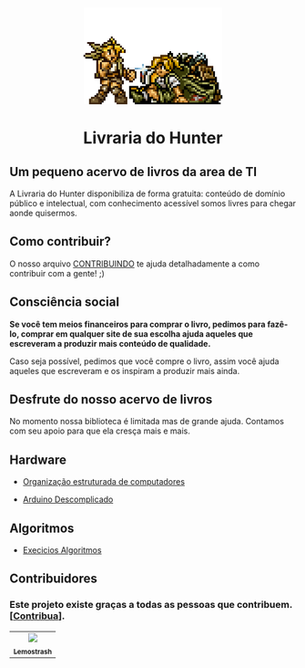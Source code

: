 <p align="center">
  <a href="https://github.com/arthurspk/guiadecybersecurity">
    <img src="./img/itens.gif" alt="Guia de Cyber Security" width="" height="170">
  </a>
  <h1 align="center">Livraria do Hunter</h1>
</p>

##  Um pequeno acervo de livros da area de TI

A Livraria do Hunter disponibiliza de forma gratuita: conteúdo de domínio público e intelectual, com conhecimento acessível somos livres para chegar aonde quisermos.

## Como contribuir?

O nosso arquivo [CONTRIBUINDO](/CONTRIBUINDO.md) te ajuda detalhadamente a como contribuir com a gente! ;)

## Consciência social

<strong>Se você tem meios financeiros para comprar o livro, pedimos para fazê-lo, comprar em qualquer site de sua escolha ajuda aqueles que escreveram a produzir mais conteúdo de qualidade.</strong>

Caso seja possível, pedimos que você compre o livro, assim você ajuda aqueles que escreveram e os inspiram a produzir mais ainda.

## Desfrute do nosso acervo de livros

No momento nossa biblioteca é limitada mas de grande ajuda. Contamos com seu apoio para que ela cresça mais e mais.

## Hardware

- [Organização estruturada de computadores](https://github.com/The-Hydra-Labs/Livraria-do-hunter/blob/main/Ohara/Organiza%C3%A7%C3%A3o%20estruturada%20de%20computadores%20-%20Tanenbaum.pdf)

- [Arduino Descomplicado](https://github.com/The-Hydra-Labs/Livraria-do-hunter/blob/main/Ohara/(Arduino%20Descomplicado)%20Claudio%20Luis%20Vieira%20Oliveira_%20Humberto%20Augusto%20Piovesana%20Zanetti%20-%20Arduino%20Descomplicado_%20Como%20Elaborar%20Projetos%20de%20Eletr%C3%B4nica-%C3%89rica%20(2015).pdf)

## Algoritmos

- [Execicios Algoritmos](https://github.com/The-Hydra-Labs/Livraria-do-hunter/blob/main/Ohara/Exercicios%20de%20Algoritmos.pdf)

## Contribuidores

### Este projeto existe graças a todas as pessoas que contribuem. [[Contribua](/CONTRIBUINDO.md)].

<table>
  <tr>
    <td align="center">
      <a href="https://github.com/lemostrash">
        <img
          src="https://avatars.githubusercontent.com/u/53500223?v=4"
          width="100px;"
          />
        <br />
        <sub>
          <b>Lemostrash</b>
        </sub>
      </a>
    </td>
  </tr>
</table>
